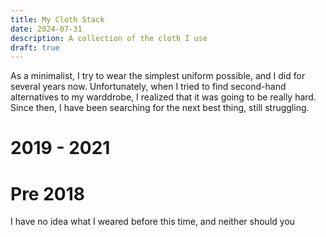 ```yaml
---
title: My Cloth Stack
date: 2024-07-31
description: A collection of the cloth I use
draft: true
---
```


As a minimalist, I try to wear the simplest uniform possible, and I did for several years now. Unfortunately, when I tried to find second-hand alternatives to my warddrobe, I realized that it was going to be really hard. Since then, I have been searching for the next best thing, still struggling.


# 2019 - 2021



# Pre 2018

I have no idea what I weared before this time, and neither should you
